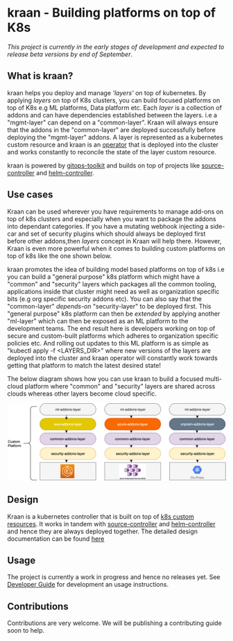 # kraan - Building platforms on top of K8s
*This project is currently in the early stages of development and expected to release
beta versions by end of September*.

## What is kraan?
kraan helps you deploy and manage *'layers'* on top of kubernetes. By applying *layers*
on top of K8s clusters, you can build focused platforms on top of
K8s e.g ML platforms, Data platform etc. Each *layer* is a collection of addons and 
can have dependencies established between the layers. i.e a "mgmt-layer" 
can depend on a "common-layer". Kraan will always ensure that the addons in the "common-layer" are deployed successfully before deploying
the "mgmt-layer" addons. A layer is represented as a kubernetes custom resource and
kraan is an [operator](https://kubernetes.io/docs/concepts/extend-kubernetes/operator/) that 
is deployed into the cluster and works constantly to reconcile the state of the
layer custom resource.

kraan is powered by [gitops-toolkit](https://toolkit.fluxcd.io/) and builds on
top of projects like [source-controller](https://github.com/fluxcd/source-controller)
and [helm-controller](https://github.com/fluxcd/helm-controller).

## Use cases

Kraan can be used wherever you have requirements to manage add-ons on top of k8s 
clusters and especially when you want to package the addons into dependant categories.
If you have a mutating webhook injecting a side-car and set of security
plugins which should always be deployed first before other addons,then *layers* 
concept in Kraan will help there. However, Kraan is even more powerful when it comes
to building custom platforms on top of k8s like the one shown below.

kraan promotes the idea of building model based platforms on top of k8s i.e you can 
build a "general purpose" k8s platform which might have a "common" and "security" 
layers which packages all the common tooling, applications inside that cluster might
need as well as organization specific bits (e.g org specific security addons etc). 
You can also say that the "common-layer" *depends-on* "security-layer" to be deployed first. 
This "general purpose" k8s platform can then be *extended* by applying another "ml-layer" 
which can then be exposed as an ML platform to the development teams. The end result here 
is developers working on top of secure and custom-built platforms which adheres
to organization specific policies etc. And rolling out updates to this ML 
platform is as simple as "kubectl apply -f <LAYERS_DIR>" where new versions of the layers are
deployed into the cluster and kraan operator will constantly work towards
getting that platform to match the latest desired state!

The below diagram shows how you can use kraan to build a focused multi-cloud
platform where "common" and "security" layers are shared across clouds whereas
other layers become cloud specific. 

![custom-platform](docs/diagrams/custom-platform.png)


## Design
Kraan is a kubernetes controller that is built on top of [k8s custom resources](
https://kubernetes.io/docs/concepts/extend-kubernetes/api-extension/custom-resources/).
It works in tandem with [source-controller](https://github.com/fluxcd/source-controller)
and [helm-controller](https://github.com/fluxcd/helm-controller) and hence they are always
deployed together. The detailed design documentation can be found [here](docs/design/README.md)

## Usage

The project is currently a work in progress and hence no releases yet. 
See [Developer Guide](docs/dev-guide.md) for development an usage instructions.

## Contributions

Contributions are very welcome. We will be publishing a contributing guide soon to help.
